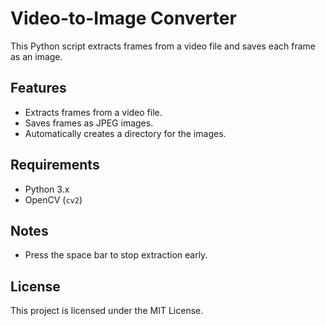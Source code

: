 # Video-to-Image Converter

This Python script extracts frames from a video file and saves each frame as an image.

## Features

- Extracts frames from a video file.
- Saves frames as JPEG images.
- Automatically creates a directory for the images.

## Requirements

- Python 3.x
- OpenCV (`cv2`)

## Notes

- Press the space bar to stop extraction early.

## License

This project is licensed under the MIT License.
